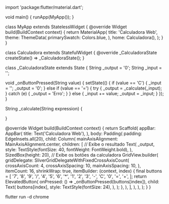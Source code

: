 import 'package:flutter/material.dart';

void main() {
  runApp(MyApp());
}

class MyApp extends StatelessWidget {
  @override
  Widget build(BuildContext context) {
    return MaterialApp(
      title: 'Calculadora Web',
      theme: ThemeData(
        primarySwatch: Colors.blue,
      ),
      home: Calculadora(),
    );
  }
}

class Calculadora extends StatefulWidget {
  @override
  _CalculadoraState createState() => _CalculadoraState();
}

class _CalculadoraState extends State<Calculadora> {
  String _output = '0';
  String _input = '';
  
  void _onButtonPressed(String value) {
    setState(() {
      if (value == 'C') {
        _input = '';
        _output = '0';
      } else if (value == '=') {
        try {
          _output = _calculate(_input);
        } catch (e) {
          _output = 'Erro';
        }
      } else {
        _input += value;
        _output = _input;
      }
    });
  }

  String _calculate(String expression) {
  
  }

  @override
  Widget build(BuildContext context) {
    return Scaffold(
      appBar: AppBar(
        title: Text('Calculadora Web'),
      ),
      body: Padding(
        padding: EdgeInsets.all(20),
        child: Column(
          mainAxisAlignment: MainAxisAlignment.center,
          children: [
            // Exibe o resultado
            Text(
              _output,
              style: TextStyle(fontSize: 40, fontWeight: FontWeight.bold),
            ),
            SizedBox(height: 20),
            // Exibe os botões da calculadora
            GridView.builder(
              gridDelegate: SliverGridDelegateWithFixedCrossAxisCount(
                crossAxisCount: 4,
                crossAxisSpacing: 10,
                mainAxisSpacing: 10,
              ),
              itemCount: 16,
              shrinkWrap: true,
              itemBuilder: (context, index) {
                final buttons = [
                  '7', '8', '9', '/',
                  '4', '5', '6', '*',
                  '1', '2', '3', '-',
                  'C', '0', '=', '+',
                ];
                return ElevatedButton(
                  onPressed: () => _onButtonPressed(buttons[index]),
                  child: Text(
                    buttons[index],
                    style: TextStyle(fontSize: 24),
                  ),
                );
              },
            ),
          ],
        ),
      ),
    );
  }
}

flutter run -d chrome

